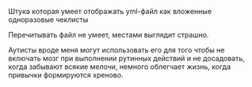 Штука которая умеет отображать yml-файл как вложенные одноразовые чеклисты

Перечитывать файл не умеет, местами выглядит страшно.

Аутисты вроде меня могут использовать его для того чтобы не включать мозг при выполнении рутинных действий и не досадовать, когда забывают всякие мелочи, немного облегчает жизнь, когда привычки формируются хреново.
